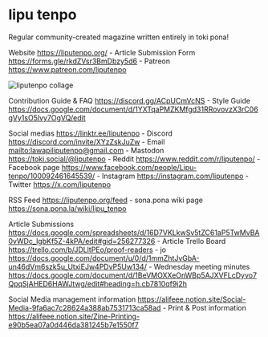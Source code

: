 # lipu tenpo

Regular community-created magazine written entirely in toki pona!

Website <https://liputenpo.org/> - Article Submission Form <https://forms.gle/rkdZVsr3BmDbzy5d6> - Patreon <https://www.patreon.com/liputenpo>

![liputenpo collage](https://github.com/lipu-tenpo/.github/assets/13833017/72d3b439-e6ab-44aa-94ae-df0ae46786ae)

Contribution Guide & FAQ <https://discord.gg/ACpUCmVcNS> - Style Guide <https://docs.google.com/document/d/1YXTqaPMZKMfgd31RRovovzX3rC06gVy1sO5lvy7OgVQ/edit>

Social medias <https://linktr.ee/liputenpo> - Discord <https://discord.com/invite/XYzZskJuZw> - Email <mailto:lawapiliputenpo@gmail.com> - Mastodon <https://toki.social/@liputenpo> - Reddit <https://www.reddit.com/r/liputenpo/> - Facebook page <https://www.facebook.com/people/Lipu-tenpo/100092461645539/> - Instagram <https://instagram.com/liputenpo> - Twitter <https://x.com/liputenpo>

RSS Feed <https://liputenpo.org/feed> - sona.pona wiki page <https://sona.pona.la/wiki/lipu_tenpo>

Article Submissions <https://docs.google.com/spreadsheets/d/16D7VKLkwSv5tZC61aP5TwMvBA0vWDc_lgbKf5Z-4kPA/edit#gid=256277326> - Article Trello Board <https://trello.com/b/JDLltPEo/proof-readers> - jo <https://docs.google.com/document/u/0/d/1mmZhtJvGbA-un46dVm6szk5u_UtxiEJw4PDvP5Uw134/> - Wednesday meeting minutes <https://docs.google.com/document/d/1BeVMOXXeOnWBp5AJXVFLcDyvo7QpqSjAHED6HAWJtwg/edit#heading=h.cb7810qf9j2h>

Social Media management information <https://alifeee.notion.site/Social-Media-9fa6ac7c28624a388ab7531713ca58ad> - Print & Post information <https://alifeee.notion.site/Zine-Printing-e90b5ea07a0d446da381245b7e1550f7>
